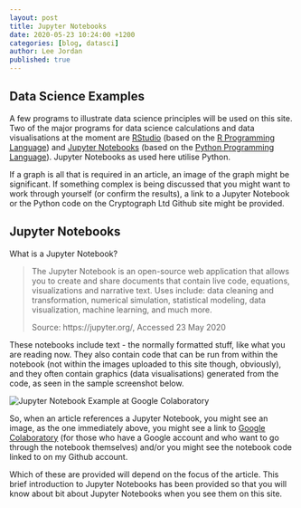 ```yaml
---
layout: post
title: Jupyter Notebooks
date: 2020-05-23 10:24:00 +1200
categories: [blog, datasci]
author: Lee Jordan
published: true
---
```


<h2>Data Science Examples</h2>

<p>A few programs to illustrate data science principles will be used on this site. Two of the major programs for data science calculations and data visualisations at the moment are <a href="https://rstudio.com/" rel="nofollow" target="_blank" title="RStudio">RStudio</a> (based on the <a href="https://www.r-project.org/" rel="nofollow" target="_blank" title="R Programming Language">R Programming Language</a>) and <a href="https://jupyter.org/" rel="nofollow" target="_blank" title="Jupyter Notebooks">Jupyter Notebooks</a> (based on the <a href="https://www.python.org/" rel="nofollow" target="_blank" title="Python Programming Language">Python Programming Language</a>). Jupyter Notebooks as used here utilise Python.<p> 

<p>If a graph is all that is required in an article, an image of the graph might be significant. If something complex is being discussed that you might want to work through yourself (or confirm the results), a link to a Jupyter Notebook or the Python code on the Cryptograph Ltd Github site might be provided.</p>

<h2>Jupyter Notebooks</h2>

<p>What is a Jupyter Notebook?</p>

<blockquote>

<p>The Jupyter Notebook is an open-source web application that allows you to create and share documents that contain live code, equations, visualizations and narrative text. Uses include: data cleaning and transformation, numerical simulation, statistical modeling, data visualization, machine learning, and much more.</p>

<p>Source: https://jupyter.org/, Accessed 23 May 2020</p>

</blockquote>

<p>These notebooks include text - the normally formatted stuff, like what you are reading now. They also contain code that can be run from within the notebook (not within the images uploaded to this site though, obviously), and they often contain graphics (data visualisations) generated from the code, as seen in the sample screenshot below.</p>

<p><img class="img-border" src="https://cryptograph.co.nz/public/assets/images/jupyter-notebook-google-colaboratory.png" alt="Jupyter Notebook Example at Google Colaboratory"></p>

<p>So, when an article references a Jupyter Notebook, you might see an image, as the one immediately above, you might see a link to <a href="https://colab.research.google.com/" rel="nofollow" target="_blank" title="Google Colab">Google Colaboratory</a> (for those who have a Google account and who want to go through the notebook themselves) and/or you might see the notebook code linked to on my Github account.<p>

<p>Which of these are provided will depend on the focus of the article. This brief introduction to Jupyter Notebooks has been provided so that you will know about bit about Jupyter Notebooks when you see them on this site.</p>
